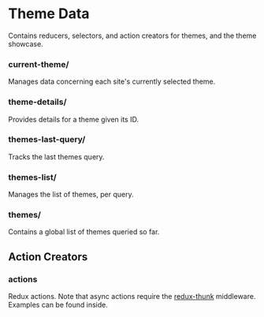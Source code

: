 Theme Data
==========

Contains reducers, selectors, and action creators for themes, and the theme showcase.

### current-theme/

Manages data concerning each site's currently selected theme.

### theme-details/

Provides details for a theme given its ID.

### themes-last-query/

Tracks the last themes query.

### themes-list/

Manages the list of themes, per query.

### themes/

Contains a global list of themes queried so far.

## Action Creators

### actions

Redux actions. Note that async actions require the
[redux-thunk][thunk] middleware. Examples can be found inside.

[bind]: http://rackt.org/redux/docs/api/bindActionCreators.html
[thunk]: https://github.com/gaearon/redux-thunk
